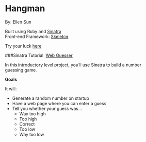 Hangman
=====================
By: Ellen Sun  

Built using Ruby and [Sinatra](http://www.sinatrarb.com/)  
Front-end Framework: [Skeleton](http://getskeleton.com)

Try your luck [here](https://immense-sea-6637.herokuapp.com/)  
  
  
###Sinatra Tutorial: [Web Guesser](http://tutorials.jumpstartlab.com/projects/web_guesser.html)

In this introductory level project, you’ll use Sinatra to build a number guessing game.  

**Goals**

It will:  

- Generate a random number on startup
- Have a web page where you can enter a guess
- Tell you whether your guess was…
  - Way too high
  - Too high
  - Correct
  - Too low
  - Way too low